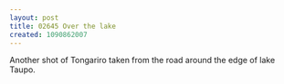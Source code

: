 ```yaml
---
layout: post
title: 02645 Over the lake
created: 1090862007
---
```

Another shot of Tongariro taken from the road around the edge of lake Taupo.
